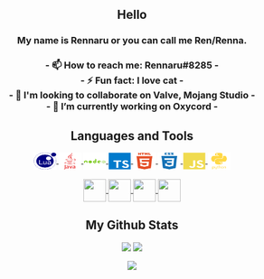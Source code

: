 <!-- ### Hi there 👋 -->

<!--
**NotRennaru/NotRennaru** is a ✨ _special_ ✨ repository because its `README.md` (this file) appears on your GitHub profile.

Here are some ideas to get you started:

- 🔭 I’m currently working on ...
- 🌱 I’m currently learning ...
- 👯 I’m looking to collaborate on ...
- 🤔 I’m looking for help with ...
- 💬 Ask me about ...
- 📫 How to reach me: ...
- 😄 Pronouns: ...
- ⚡ Fun fact: ...
-->


<h2 align="center">
  Hello
</h2>

<h3 align="center">
  My name is Rennaru or you can call me Ren/Renna.
</h2>

<h3 align="center">
<!-- - 🌱 I’m currently learning <br> -->
- 📫 How to reach me: Rennaru#8285 - <br>
- ⚡ Fun fact: I love cat - <br>
- 👯 I'm looking to collaborate on Valve, Mojang Studio - <br> 
- 🔭 I’m currently working on Oxycord - <br>
</h3>

<h2 align="center">
  Languages and Tools
</h2>

<p align="center">
  <a href="https://www.lua.org" target="blank">
    <img align="center" src="https://github.com/devicons/devicon/blob/master/icons/lua/lua-plain-wordmark.svg" alt="" height="30" width="40" />
  </a>
  <a href="https://en.wikipedia.org/wiki/Java_(programming_language)" target="blank">
    <img align="center" src="https://github.com/devicons/devicon/blob/master/icons/java/java-plain-wordmark.svg" alt="" height="30" width="40" />
  </a>
  <a href="https://nodejs.org/en/" target="blank">
    <img align="center" src="https://github.com/devicons/devicon/blob/master/icons/nodejs/nodejs-plain-wordmark.svg" alt="" height="30" width="40" />
  </a>
  <a href="https://www.typescriptlang.org/" target="blank">
    <img align="center" src="https://github.com/devicons/devicon/blob/master/icons/typescript/typescript-plain.svg" alt="" height="30" width="40" />
  </a>
  <a href="https://en.wikipedia.org/wiki/HTML" target="blank">
    <img align="center" src="https://github.com/devicons/devicon/blob/master/icons/html5/html5-plain-wordmark.svg" alt="" height="30" width="40" />
  </a>
  <a href="https://en.wikipedia.org/wiki/CSS" target="blank">
    <img align="center" src="https://github.com/devicons/devicon/blob/master/icons/css3/css3-plain-wordmark.svg" alt="" height="30" width="40" />
  </a>
  <a href="https://en.wikipedia.org/wiki/JavaScript" target="blank">
    <img align="center" src="https://github.com/devicons/devicon/blob/master/icons/javascript/javascript-plain.svg" alt="" height="30" width="40" />
  </a>
  <a href="hhttp://python.org/" target="blank">
    <img align="center" src="https://github.com/devicons/devicon/blob/master/icons/python/python-plain-wordmark.svg" alt="" height="30" width="40" />
  </a>
  <br><br> 
  <a href="https://www.jetbrains.com/idea/" target="blank">
    <img align="center" src="https://resources.jetbrains.com/storage/products/company/brand/logos/IntelliJ_IDEA_icon.svg?_ga=2.202977809.103519498.1650170728-1390139366.1650170728&_gl=1*idjbac*_ga*MTM5MDEzOTM2Ni4xNjUwMTcwNzI4*_ga_V0XZL7QHEB*MTY1MDE3MDcyNy4xLjEuMTY1MDE3MDc2MC4w" alt="" height="40" width="40" />
  </a>
  <a href="http://vscodium.github.io/" target="blank">
    <img align="center" src="https://github.com/VSCodium/vscodium.github.io/blob/master/img/code.png" alt="" height="40" width="40" />
  </a>
  <a href="https://www.github.com/neovim/neovim" target="blank">
    <img align="center" src="https://avatars.githubusercontent.com/u/6471485?s=200&v=4" alt="" height="40" width="40" />
  </a>
  <a href="https://desktop.github.com/" target="blank">
    <img align="center" src="https://desktop.github.com/images/desktop-icon.svg" alt="" height="40" width="40" />
  </a>
</p>

<h2 align="center">
  My Github Stats
<!--   <img src="https://c.tenor.com/PN7Bccnho5wAAAAi/penguin-hi.gif" width="50"> -->
</h2>

<!-- tokyonight / nord -->
<p align = "center">
 <img src="https://github-readme-stats.vercel.app/api/top-langs/?username=NotRennaru&layout=compact&theme=tokyonight">
 <img src="https://github-readme-stats.vercel.app/api?username=NotRennaru&show_icons=true&theme=tokyonight&line_height=27">
</p> 

<p align = "center">
 <img src="https://github-readme-streak-stats.herokuapp.com?user=NotRennaru&theme=tokyonight&date_format=j%20M%5B%20Y%5D">
</p> 
